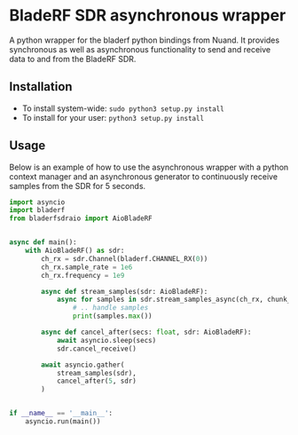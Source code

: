 # BladeRF SDR asynchronous wrapper

A python wrapper for the bladerf python bindings from Nuand. It provides synchronous as well as asynchronous functionality to send and receive data to and from the BladeRF SDR.

## Installation

- To install system-wide: `sudo python3 setup.py install`
- To install for your user: `python3 setup.py install`

## Usage

Below is an example of how to use the asynchronous wrapper with a python context manager and an asynchronous generator
to continuously receive samples from the SDR for 5 seconds.

```python
import asyncio
import bladerf
from bladerfsdraio import AioBladeRF


async def main():
    with AioBladeRF() as sdr:
        ch_rx = sdr.Channel(bladerf.CHANNEL_RX(0))
        ch_rx.sample_rate = 1e6
        ch_rx.frequency = 1e9

        async def stream_samples(sdr: AioBladeRF):
            async for samples in sdr.stream_samples_async(ch_rx, chunk_size=1024):
                # .. handle samples
                print(samples.max())

        async def cancel_after(secs: float, sdr: AioBladeRF):
            await asyncio.sleep(secs)
            sdr.cancel_receive()

        await asyncio.gather(
            stream_samples(sdr),
            cancel_after(5, sdr)
        )


if __name__ == '__main__':
    asyncio.run(main())
```